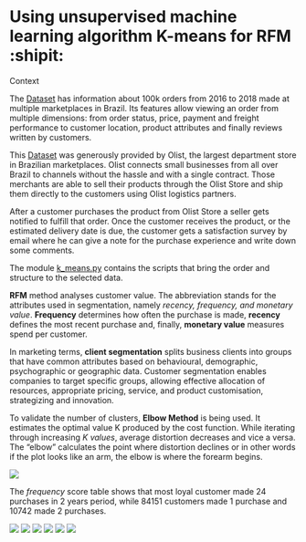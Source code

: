 # Using unsupervised machine learning algorithm K-means for RFM :shipit:

Context

The [Dataset](https://www.kaggle.com/olistbr/brazilian-ecommerce) has information about 100k orders from 2016 to 2018 made at multiple marketplaces in Brazil. Its features allow viewing an order from multiple dimensions: from order status, price, payment and freight performance to customer location, product attributes and finally reviews written by customers.

This [Dataset](https://www.kaggle.com/olistbr/brazilian-ecommerce) was generously provided by Olist, the largest department store in Brazilian marketplaces. Olist connects small businesses from all over Brazil to channels without the hassle and with a single contract. Those merchants are able to sell their products through the Olist Store and ship them directly to the customers using Olist logistics partners. 

After a customer purchases the product from Olist Store a seller gets notified to fulfill that order. Once the customer receives the product, or the estimated delivery date is due, the customer gets a satisfaction survey by email where he can give a note for the purchase experience and write down some comments.

The module [k_means.py](https://github.com/icodeitnl//Unsupervised-Machine-Learning-algorithm-K-Means-for-RFM/blob/master/k_means.py) contains the scripts that bring the order and structure to the selected data.


**RFM** method analyses customer value. The abbreviation stands for the attributes used in segmentation, namely *recency, frequency, and monetary value*. **Frequency** determines how often the purchase is made, **recency** defines the most recent purchase and, finally, **monetary value** measures spend per customer.

In marketing terms, **client segmentation** splits business clients into groups that have common attributes based on behavioural, demographic, psychographic or geographic data. Customer segmentation enables companies to target specific groups, allowing effective allocation of resources, appropriate pricing, service, and product customisation,  strategizing and innovation.


To validate the number of clusters, **Elbow Method** is being used. It estimates the optimal value K produced by the cost function. While iterating through increasing *K values*, average distortion decreases and vice a versa. The “elbow” calculates the point where distortion declines or in other words if the plot looks like an arm, the elbow is where the forearm begins.

<img src="https://github.com/icodeitnl/Unsupervised-Machine-Learning-algorithm-K-Means-for-RFM/blob/master/Elbow.jpg"/>


The *frequency* score table shows that most loyal customer made 24 purchases in 2 years period, while 84151 customers made 1 purchase and 10742 made 2 purchases.

<img src="https://github.com/icodeitnl/Unsupervised-Machine-Learning-algorithm-K-Means-for-RFM/blob/master/FrequencyDistribution.jpg"/>

<img src="https://github.com/icodeitnl/Unsupervised-Machine-Learning-algorithm-K-Means-for-RFM/blob/master/RecencyDistribution.jpg"/>
<img src="https://github.com/icodeitnl/Unsupervised-Machine-Learning-algorithm-K-Means-for-RFM/blob/master/MonetaryValue.jpg"/>
<img src="https://github.com/icodeitnl/Unsupervised-Machine-Learning-algorithm-K-Means-for-RFM/blob/master/ClustersMonetaryValueFrequency.jpg"/>
<img src="https://github.com/icodeitnl/Unsupervised-Machine-Learning-algorithm-K-Means-for-RFM/blob/master/ClustersMonetaryValueRecency.jpg"/>
<img src="https://github.com/icodeitnl/Unsupervised-Machine-Learning-algorithm-K-Means-for-RFM/blob/master/RecencyFrequency.jpg"/>



